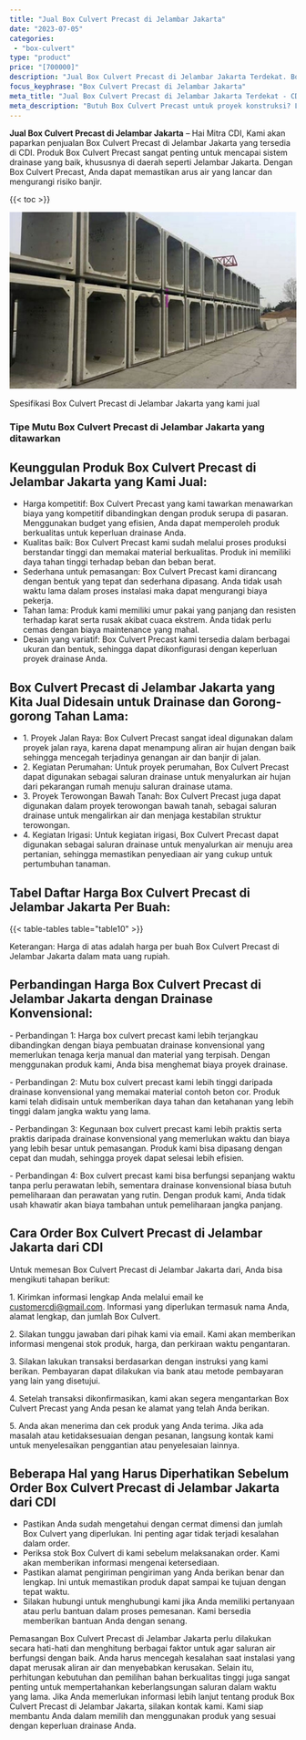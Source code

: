 ```yaml
---
title: "Jual Box Culvert Precast di Jelambar Jakarta"
date: "2023-07-05"
categories:
 - "box-culvert"
type: "product"
price: "[700000]"
description: "Jual Box Culvert Precast di Jelambar Jakarta Terdekat. Box Culvert Precast profesional untuk kebutuhan konstruksi dengan performa superior. Segera dapatkan informasi detail."
focus_keyphrase: "Box Culvert Precast di Jelambar Jakarta"
meta_title: "Jual Box Culvert Precast di Jelambar Jakarta Terdekat - CDI"
meta_description: "Butuh Box Culvert Precast untuk proyek konstruksi? Layanan profesional kami siap membantu dengan solusi terbaik. Segera hubungi kami."
---
```


**Jual Box Culvert Precast di Jelambar Jakarta** – Hai Mitra CDI, Kami akan paparkan penjualan Box Culvert Precast di Jelambar Jakarta yang tersedia di CDI. Produk Box Culvert Precast sangat penting untuk mencapai sistem drainase yang baik, khususnya di daerah seperti Jelambar Jakarta. Dengan Box Culvert Precast, Anda dapat memastikan arus air yang lancar dan mengurangi risiko banjir.

{{< toc >}}

![Jual Box Culvert Precast di Jelambar Jakarta](/images/box-culvert/box-culvert-20.jpg)

Spesifikasi Box Culvert Precast di Jelambar Jakarta yang kami jual

### Tipe Mutu Box Culvert Precast di Jelambar Jakarta yang ditawarkan 

## Keunggulan Produk Box Culvert Precast di Jelambar Jakarta yang Kami Jual:

*   Harga kompetitif: Box Culvert Precast yang kami tawarkan menawarkan biaya yang kompetitif dibandingkan dengan produk serupa di pasaran. Menggunakan budget yang efisien, Anda dapat memperoleh produk berkualitas untuk keperluan drainase Anda.
*   Kualitas baik: Box Culvert Precast kami sudah melalui proses produksi berstandar tinggi dan memakai material berkualitas. Produk ini memiliki daya tahan tinggi terhadap beban dan beban berat.
*   Sederhana untuk pemasangan: Box Culvert Precast kami dirancang dengan bentuk yang tepat dan sederhana dipasang. Anda tidak usah waktu lama dalam proses instalasi maka dapat mengurangi biaya pekerja.
*   Tahan lama: Produk kami memiliki umur pakai yang panjang dan resisten terhadap karat serta rusak akibat cuaca ekstrem. Anda tidak perlu cemas dengan biaya maintenance yang mahal.
*   Desain yang variatif: Box Culvert Precast kami tersedia dalam berbagai ukuran dan bentuk, sehingga dapat dikonfigurasi dengan keperluan proyek drainase Anda.

## Box Culvert Precast di Jelambar Jakarta yang Kita Jual Didesain untuk Drainase dan Gorong-gorong Tahan Lama:

*   1\. Proyek Jalan Raya: Box Culvert Precast sangat ideal digunakan dalam proyek jalan raya, karena dapat menampung aliran air hujan dengan baik sehingga mencegah terjadinya genangan air dan banjir di jalan.
*   2\. Kegiatan Perumahan: Untuk proyek perumahan, Box Culvert Precast dapat digunakan sebagai saluran drainase untuk menyalurkan air hujan dari pekarangan rumah menuju saluran drainase utama.
*   3\. Proyek Terowongan Bawah Tanah: Box Culvert Precast juga dapat digunakan dalam proyek terowongan bawah tanah, sebagai saluran drainase untuk mengalirkan air dan menjaga kestabilan struktur terowongan.
*   4\. Kegiatan Irigasi: Untuk kegiatan irigasi, Box Culvert Precast dapat digunakan sebagai saluran drainase untuk menyalurkan air menuju area pertanian, sehingga memastikan penyediaan air yang cukup untuk pertumbuhan tanaman.

## Tabel Daftar Harga Box Culvert Precast di Jelambar Jakarta Per Buah:

{{< table-tables table="table10" >}}

Keterangan: Harga di atas adalah harga per buah Box Culvert Precast di Jelambar Jakarta dalam mata uang rupiah.

## Perbandingan Harga Box Culvert Precast di Jelambar Jakarta dengan Drainase Konvensional:

\- Perbandingan 1: Harga box culvert precast kami lebih terjangkau dibandingkan dengan biaya pembuatan drainase konvensional yang memerlukan tenaga kerja manual dan material yang terpisah. Dengan menggunakan produk kami, Anda bisa menghemat biaya proyek drainase.

\- Perbandingan 2: Mutu box culvert precast kami lebih tinggi daripada drainase konvensional yang memakai material contoh beton cor. Produk kami telah didisain untuk memberikan daya tahan dan ketahanan yang lebih tinggi dalam jangka waktu yang lama.

\- Perbandingan 3: Kegunaan box culvert precast kami lebih praktis serta praktis daripada drainase konvensional yang memerlukan waktu dan biaya yang lebih besar untuk pemasangan. Produk kami bisa dipasang dengan cepat dan mudah, sehingga proyek dapat selesai lebih efisien.

\- Perbandingan 4: Box culvert precast kami bisa berfungsi sepanjang waktu tanpa perlu perawatan lebih, sementara drainase konvensional biasa butuh pemeliharaan dan perawatan yang rutin. Dengan produk kami, Anda tidak usah khawatir akan biaya tambahan untuk pemeliharaan jangka panjang.

## Cara Order Box Culvert Precast di Jelambar Jakarta dari CDI

Untuk memesan Box Culvert Precast di Jelambar Jakarta dari, Anda bisa mengikuti tahapan berikut:

1\.  Kirimkan informasi lengkap Anda melalui email ke customercdi@gmail.com. Informasi yang diperlukan termasuk nama Anda, alamat lengkap, dan jumlah Box Culvert.

2\.  Silakan tunggu jawaban dari pihak kami via email. Kami akan memberikan informasi mengenai stok produk, harga, dan perkiraan waktu pengantaran.

3\.  Silakan lakukan transaksi berdasarkan dengan instruksi yang kami berikan. Pembayaran dapat dilakukan via bank atau metode pembayaran yang lain yang disetujui.

4\.  Setelah transaksi dikonfirmasikan, kami akan segera mengantarkan Box Culvert Precast yang Anda pesan ke alamat yang telah Anda berikan.

5\.  Anda akan menerima dan cek produk yang Anda terima. Jika ada masalah atau ketidaksesuaian dengan pesanan, langsung kontak kami untuk menyelesaikan penggantian atau penyelesaian lainnya.

## Beberapa Hal yang Harus Diperhatikan Sebelum Order Box Culvert Precast di Jelambar Jakarta dari CDI

*   Pastikan Anda sudah mengetahui dengan cermat dimensi dan jumlah Box Culvert yang diperlukan. Ini penting agar tidak terjadi kesalahan dalam order.
*   Periksa stok Box Culvert di kami sebelum melaksanakan order. Kami akan memberikan informasi mengenai ketersediaan.
*   Pastikan alamat pengiriman pengiriman yang Anda berikan benar dan lengkap. Ini untuk memastikan produk dapat sampai ke tujuan dengan tepat waktu.
*   Silakan hubungi untuk menghubungi kami jika Anda memiliki pertanyaan atau perlu bantuan dalam proses pemesanan. Kami bersedia memberikan bantuan Anda dengan senang.

Pemasangan Box Culvert Precast di Jelambar Jakarta perlu dilakukan secara hati-hati dan menghitung berbagai faktor untuk agar saluran air berfungsi dengan baik. Anda harus mencegah kesalahan saat instalasi yang dapat merusak aliran air dan menyebabkan kerusakan. Selain itu, perhitungan kebutuhan dan pemilihan bahan berkualitas tinggi juga sangat penting untuk mempertahankan keberlangsungan saluran dalam waktu yang lama. Jika Anda memerlukan informasi lebih lanjut tentang produk Box Culvert Precast di Jelambar Jakarta, silakan kontak kami. Kami siap membantu Anda dalam memilih dan menggunakan produk yang sesuai dengan keperluan drainase Anda.